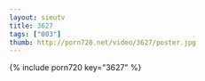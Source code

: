 ```yaml
--- 
layout: sieutv
title: 3627
tags: ["003"]
thumb: http://porn720.net/video/3627/poster.jpg
---
```

{% include porn720 key="3627" %} 
